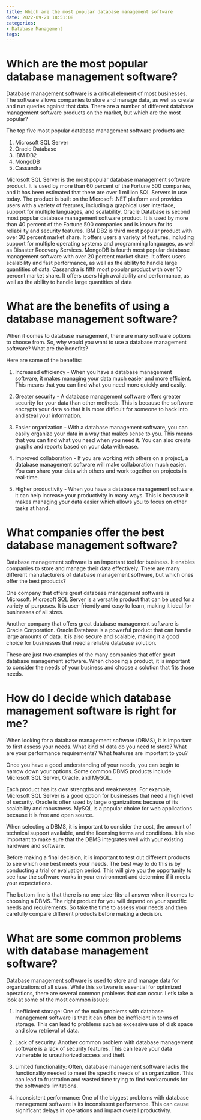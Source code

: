 ```yaml
---
title: Which are the most popular database management software
date: 2022-09-21 18:51:08
categories:
- Database Management
tags:
---
```



#  Which are the most popular database management software?

Database management software is a critical element of most businesses. The software allows companies to store and manage data, as well as create and run queries against that data. There are a number of different database management software products on the market, but which are the most popular?

The top five most popular database management software products are:
1. Microsoft SQL Server
2. Oracle Database
3. IBM DB2
4. MongoDB
5. Cassandra

Microsoft SQL Server is the most popular database management software product. It is used by more than 60 percent of the Fortune 500 companies, and it has been estimated that there are over 1 million SQL Servers in use today. The product is built on the Microsoft .NET platform and provides users with a variety of features, including a graphical user interface, support for multiple languages, and scalability.
Oracle Database is second most popular database management software product. It is used by more than 40 percent of the Fortune 500 companies and is known for its reliability and security features. IBM DB2 is third most popular product with over 30 percent market share. It offers users a variety of features, including support for multiple operating systems and programming languages, as well as Disaster Recovery Services. MongoDB is fourth most popular database management software with over 20 percent market share. It offers users scalability and fast performance, as well as the ability to handle large quantities of data. Cassandra is fifth most popular product with over 10 percent market share. It offers users high availability and performance, as well as the ability to handle large quantities of data

#  What are the benefits of using a database management software?

When it comes to database management, there are many software options to choose from. So, why would you want to use a database management software? What are the benefits?

Here are some of the benefits:

1. Increased efficiency - When you have a database management software, it makes managing your data much easier and more efficient. This means that you can find what you need more quickly and easily.

2. Greater security - A database management software offers greater security for your data than other methods. This is because the software encrypts your data so that it is more difficult for someone to hack into and steal your information.

3. Easier organization - With a database management software, you can easily organize your data in a way that makes sense to you. This means that you can find what you need when you need it. You can also create graphs and reports based on your data with ease.

4. Improved collaboration - If you are working with others on a project, a database management software will make collaboration much easier. You can share your data with others and work together on projects in real-time.

5. Higher productivity - When you have a database management software, it can help increase your productivity in many ways. This is because it makes managing your data easier which allows you to focus on other tasks at hand.

#  What companies offer the best database management software?

Database management software is an important tool for business. It enables companies to store and manage their data effectively. There are many different manufacturers of database management software, but which ones offer the best products?

One company that offers great database management software is Microsoft. Microsoft SQL Server is a versatile product that can be used for a variety of purposes. It is user-friendly and easy to learn, making it ideal for businesses of all sizes.

Another company that offers great database management software is Oracle Corporation. Oracle Database is a powerful product that can handle large amounts of data. It is also secure and scalable, making it a good choice for businesses that need a reliable database solution.

These are just two examples of the many companies that offer great database management software. When choosing a product, it is important to consider the needs of your business and choose a solution that fits those needs.

#  How do I decide which database management software is right for me?

When looking for a database management software (DBMS), it is important to first assess your needs. What kind of data do you need to store? What are your performance requirements? What features are important to you?

Once you have a good understanding of your needs, you can begin to narrow down your options. Some common DBMS products include Microsoft SQL Server, Oracle, and MySQL.

Each product has its own strengths and weaknesses. For example, Microsoft SQL Server is a good option for businesses that need a high level of security. Oracle is often used by large organizations because of its scalability and robustness. MySQL is a popular choice for web applications because it is free and open source.

When selecting a DBMS, it is important to consider the cost, the amount of technical support available, and the licensing terms and conditions. It is also important to make sure that the DBMS integrates well with your existing hardware and software.

Before making a final decision, it is important to test out different products to see which one best meets your needs. The best way to do this is by conducting a trial or evaluation period. This will give you the opportunity to see how the software works in your environment and determine if it meets your expectations.

The bottom line is that there is no one-size-fits-all answer when it comes to choosing a DBMS. The right product for you will depend on your specific needs and requirements. So take the time to assess your needs and then carefully compare different products before making a decision.

#  What are some common problems with database management software?

Database management software is used to store and manage data for organizations of all sizes. While this software is essential for optimized operations, there are several common problems that can occur. Let’s take a look at some of the most common issues:

1. Inefficient storage: One of the main problems with database management software is that it can often be inefficient in terms of storage. This can lead to problems such as excessive use of disk space and slow retrieval of data.

2. Lack of security: Another common problem with database management software is a lack of security features. This can leave your data vulnerable to unauthorized access and theft.

3. Limited functionality: Often, database management software lacks the functionality needed to meet the specific needs of an organization. This can lead to frustration and wasted time trying to find workarounds for the software’s limitations.

4. Inconsistent performance: One of the biggest problems with database management software is its inconsistent performance. This can cause significant delays in operations and impact overall productivity.